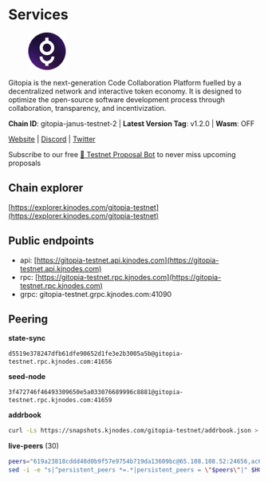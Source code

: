 # Services

<figure><img src="https://raw.githubusercontent.com/kj89/cosmos-images/main/logos/gitopia.png" alt=""><figcaption></figcaption></figure>

Gitopia is the next-generation Code Collaboration Platform fuelled by  a decentralized network and interactive token economy. It is designed  to optimize the open-source software development process through  collaboration, transparency, and incentivization.

**Chain ID**: gitopia-janus-testnet-2 | **Latest Version Tag**: v1.2.0 | **Wasm**: OFF

[Website](https://gitopia.com/) | [Discord](https://discord.gg/hFTXCGNYDZ) | [Twitter](https://twitter.com/gitopiaDAO)



Subscribe to our free [🤖 Testnet Proposal Bot](https://t.me/kjnodes_testnet_proposal_bot) to never miss upcoming proposals


## Chain explorer
[https://explorer.kjnodes.com/gitopia-testnet](https://explorer.kjnodes.com/gitopia-testnet)

## Public endpoints

* api: [https://gitopia-testnet.api.kjnodes.com](https://gitopia-testnet.api.kjnodes.com)
* rpc: [https://gitopia-testnet.rpc.kjnodes.com](https://gitopia-testnet.rpc.kjnodes.com)
* grpc: gitopia-testnet.grpc.kjnodes.com:41090

## Peering

**state-sync**

```text
d5519e378247dfb61dfe90652d1fe3e2b3005a5b@gitopia-testnet.rpc.kjnodes.com:41656
```

**seed-node**

```text
3f472746f46493309650e5a033076689996c8881@gitopia-testnet.rpc.kjnodes.com:41659
```

**addrbook**
```bash
curl -Ls https://snapshots.kjnodes.com/gitopia-testnet/addrbook.json > $HOME/.gitopia/config/addrbook.json
```

**live-peers** (30)
```bash
peers="619a23818cddd40d0b9f57e9754b719da13609bc@65.108.108.52:24656,ac606e28c081c679dc23d9a94c29842be8f8b1f1@45.85.249.133:656,52098a0fdd0dc566615ad37492019d252635bdda@45.85.249.131:656,bd7c6c83af99edf0ee5b857a99997fb9fc8f40a7@65.109.116.204:20556,a8e74ebf033def6fbb28d1b846d7a6c275ad2ef1@65.109.65.163:20556,d9d59b442e46f142394fcdf2f246ca8c7b2b7ce9@149.102.146.36:26656,399d4e19186577b04c23296c4f7ecc53e61080cb@34.143.189.236:26656,f13a4cb3ca18c1de6232e901c8feb209f0945954@65.109.65.248:26656,f3f72cf59352deed9a59eecef4884e12710c2177@65.109.85.225:7040,eaa9978430e55663346eb61312cd5ecc21448b25@38.242.139.153:656,f0b8227e40f25eaec0e25b9e91ca199d2d9a1ecb@167.86.94.177:656,8f5935761a8bc93c7eaf9fc8bb29b4b184269447@46.8.210.144:26656,5c74fe6868cda2003926c0a6299c9cebec5c4d1a@65.21.239.60:41656,314ee8896c9f9e39450dc25623f8019cf316ed60@38.242.135.124:26656,ee598d227438a0c68bea18ec1e1ba606c6be4cd3@193.34.217.174:26656,c84906b19dc7dc7bda94ab2167d4b0af64a28b49@45.151.122.191:656,88ce80cb509fd973e06a552e1a5075d1292545d6@46.166.172.226:26656,1cf3826ccd9a24caa549cbea061446716858133e@154.26.130.95:36656,d5519e378247dfb61dfe90652d1fe3e2b3005a5b@65.109.68.190:41656,8bec864d68a2542233ba37ac94c723fdf0b8e175@45.151.122.136:656,59a99a10a28baeda8535598acef9abb706ec5dbc@45.85.249.132:656,0c31077af45cb4f0424e58c91b0a917c36a90fd9@65.108.195.235:16656,820024c34989e7605d9367847e1fc2d01ad763bd@65.109.92.235:30656,81f9bdd0e1e01390b70df7544b45efdccb52e41c@84.54.23.199:26656,247dbc8048be7c024c5f5deee45c18bd2f19bc93@116.203.35.46:36656,6e586e45f8a9d73333d24cd0fa7f64abc8be6d2b@65.108.226.183:11356,4e0e57bcac8aa2bc3188d5b7845eeee61a61f3f0@194.163.170.165:26656,1f0f03a1c845e810e5cfeb0d960639c637d049fe@154.26.131.130:36656,d9b86c9459ac8bb4760d37095732ccd2746aca1f@65.21.131.215:26356,7da6c90fe420bca73b5274884236134acf49d565@35.168.32.254:26656"
sed -i -e "s|^persistent_peers *=.*|persistent_peers = \"$peers\"|" $HOME/.gitopia/config/config.toml
```
